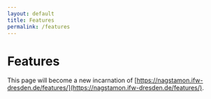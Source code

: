 ```yaml
---
layout: default
title: Features
permalink: /features
---
```


# Features

This page will become a new incarnation of [https://nagstamon.ifw-dresden.de/features/](https://nagstamon.ifw-dresden.de/features/).